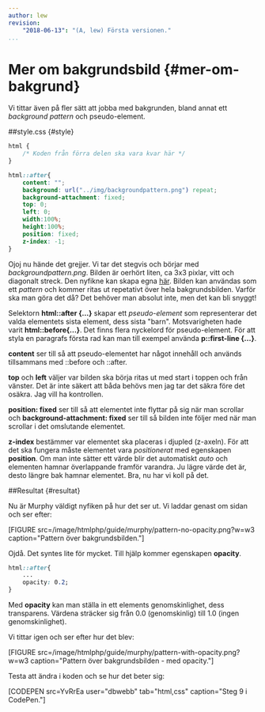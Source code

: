 ```yaml
---
author: lew
revision:
    "2018-06-13": "(A, lew) Första versionen."
...
```

Mer om bakgrundsbild {#mer-om-bakgrund}
=======================

Vi tittar även på fler sätt att jobba med bakgrunden, bland annat ett *background pattern* och pseudo-element.


##style.css {#style}

```css
html {
    /* Koden från förra delen ska vara kvar här */
}

html::after{
 	content: "";
	background: url("../img/backgroundpattern.png") repeat;
	background-attachment: fixed;
	top: 0;
    left: 0;
	width:100%;
	height:100%;
	position: fixed;
	z-index: -1;
}
```

Ojoj nu hände det grejjer. Vi tar det stegvis och börjar med *backgroundpattern.png*. Bilden är oerhört liten, ca 3x3 pixlar, vitt och diagonalt streck. Den nyfikne kan skapa egna [här](http://www.patternify.com/). Bilden kan användas som ett *pattern* och kommer ritas ut repetativt över hela bakgrundsbilden. Varför ska man göra det då? Det behöver man absolut inte, men det kan bli snyggt!

Selektorn **html::after {...}** skapar ett *pseudo-element* som representerar det valda elementets sista element, dess sista "barn". Motsvarigheten hade varit **html::before{...}**. Det finns flera nyckelord för pseudo-element. För att styla en paragrafs första rad kan man till exempel använda **p::first-line {...}**.

**content** ser till så att pseudo-elementet har något innehåll och används tillsammans med ::before och ::after.

**top** och **left** väljer var bilden ska börja ritas ut med start i toppen och från vänster. Det är inte säkert att båda behövs men jag tar det säkra före det osäkra. Jag vill ha kontrollen.

**position: fixed** ser till så att elementet inte flyttar på sig när man scrollar och **background-attachment: fixed** ser till så bilden inte följer med när man scrollar i det omslutande elementet.

**z-index** bestämmer var elementet ska placeras i djupled (z-axeln). För att det ska fungera måste elementet vara *positionerat* med egenskapen **position**. Om man inte sätter ett värde blir det automatiskt *auto* och elementen hamnar överlappande framför varandra. Ju lägre värde det är, desto längre bak hamnar elementet. Bra, nu har vi koll på det.



##Resultat {#resultat}

Nu är Murphy väldigt nyfiken på hur det ser ut. Vi laddar genast om sidan och ser efter:

[FIGURE src=/image/htmlphp/guide/murphy/pattern-no-opacity.png?w=w3 caption="Pattern över bakgrundsbilden."]

Ojdå. Det syntes lite för mycket. Till hjälp kommer egenskapen **opacity**.

```css
html::after{
 	...
    opacity: 0.2;
}
```

Med **opacity** kan man ställa in ett elements genomskinlighet, dess transparens. Värdena sträcker sig från 0.0 (genomskinlig) till 1.0 (ingen genomskinlighet).

Vi tittar igen och ser efter hur det blev:

[FIGURE src=/image/htmlphp/guide/murphy/pattern-with-opacity.png?w=w3 caption="Pattern över bakgrundsbilden - med opacity."]

Testa att ändra i koden och se hur det beter sig:

[CODEPEN src=YvRrEa user="dbwebb" tab="html,css" caption="Steg 9 i CodePen."]
